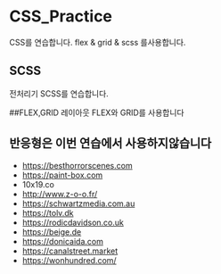 # CSS_Practice
CSS를 연습합니다. flex &amp; grid &amp; scss 를사용합니다.

## SCSS
전처리기 SCSS를 연습합니다.

##FLEX,GRID
레이아웃 FLEX와 GRID를 사용합니다

## 반응형은 이번 연습에서 사용하지않습니다

* https://besthorrorscenes.com
* https://paint-box.com
* 10x19.co
* http://www.z-o-o.fr/
* https://schwartzmedia.com.au
* https://tolv.dk
* https://rodicdavidson.co.uk
* https://beige.de
* https://donicaida.com
* https://canalstreet.market
* https://wonhundred.com/
